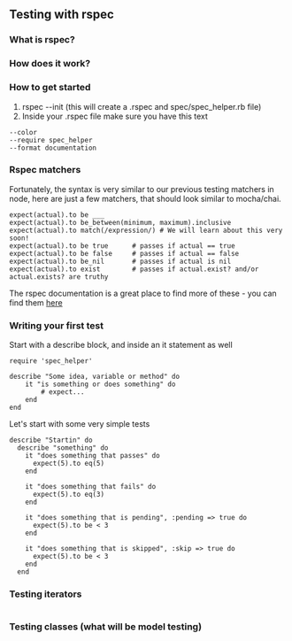 ## Testing with rspec

### What is rspec?

### How does it work?

### How to get started

1. rspec --init (this will create a .rspec and spec/spec_helper.rb file)
2. Inside your .rspec file make sure you have this text
```
--color
--require spec_helper
--format documentation
```

### Rspec matchers

Fortunately, the syntax is very similar to our previous testing matchers in node, here are just a few matchers, that should look similar to mocha/chai.

```
expect(actual).to be ___
expect(actual).to be_between(minimum, maximum).inclusive
expect(actual).to match(/expression/) # We will learn about this very soon!
expect(actual).to be true      # passes if actual == true
expect(actual).to be false     # passes if actual == false
expect(actual).to be_nil       # passes if actual is nil
expect(actual).to exist        # passes if actual.exist? and/or actual.exists? are truthy
```

The rspec documentation is a great place to find more of these - you can find them [here](https://www.relishapp.com/rspec/rspec-expectations/v/3-1/docs/built-in-matchers)

### Writing your first test

Start with a describe block, and inside an it statement as well

```
require 'spec_helper'

describe "Some idea, variable or method" do
    it "is something or does something" do
        # expect...
    end
end 
```

Let's start with some very simple tests 

```
describe "Startin" do
  describe "something" do
    it "does something that passes" do
      expect(5).to eq(5)
    end

    it "does something that fails" do
      expect(5).to eq(3)
    end

    it "does something that is pending", :pending => true do
      expect(5).to be < 3
    end

    it "does something that is skipped", :skip => true do
      expect(5).to be < 3
    end
  end
```
### Testing iterators

```
```

### Testing classes (what will be model testing)

```
```